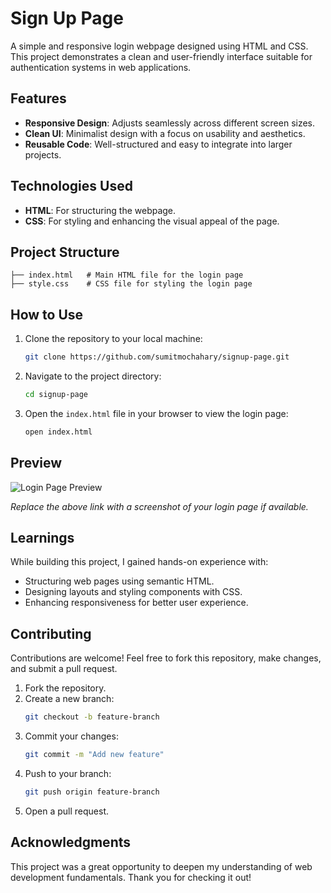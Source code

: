 # Sign Up Page

A simple and responsive login webpage designed using HTML and CSS. This project demonstrates a clean and user-friendly interface suitable for authentication systems in web applications.

## Features

- **Responsive Design**: Adjusts seamlessly across different screen sizes.
- **Clean UI**: Minimalist design with a focus on usability and aesthetics.
- **Reusable Code**: Well-structured and easy to integrate into larger projects.

## Technologies Used

- **HTML**: For structuring the webpage.
- **CSS**: For styling and enhancing the visual appeal of the page.

## Project Structure

```
├── index.html   # Main HTML file for the login page
├── style.css    # CSS file for styling the login page
```

## How to Use

1. Clone the repository to your local machine:
   ```bash
   git clone https://github.com/sumitmochahary/signup-page.git
   ```

2. Navigate to the project directory:
   ```bash
   cd signup-page
   ```

3. Open the `index.html` file in your browser to view the login page:
   ```bash
   open index.html
   ```

## Preview

![Login Page Preview](https://via.placeholder.com/800x400?text=Login+Page+Preview)

*Replace the above link with a screenshot of your login page if available.*

## Learnings

While building this project, I gained hands-on experience with:

- Structuring web pages using semantic HTML.
- Designing layouts and styling components with CSS.
- Enhancing responsiveness for better user experience.

## Contributing

Contributions are welcome! Feel free to fork this repository, make changes, and submit a pull request.

1. Fork the repository.
2. Create a new branch:
   ```bash
   git checkout -b feature-branch
   ```
3. Commit your changes:
   ```bash
   git commit -m "Add new feature"
   ```
4. Push to your branch:
   ```bash
   git push origin feature-branch
   ```
5. Open a pull request.

## Acknowledgments

This project was a great opportunity to deepen my understanding of web development fundamentals. Thank you for checking it out!
